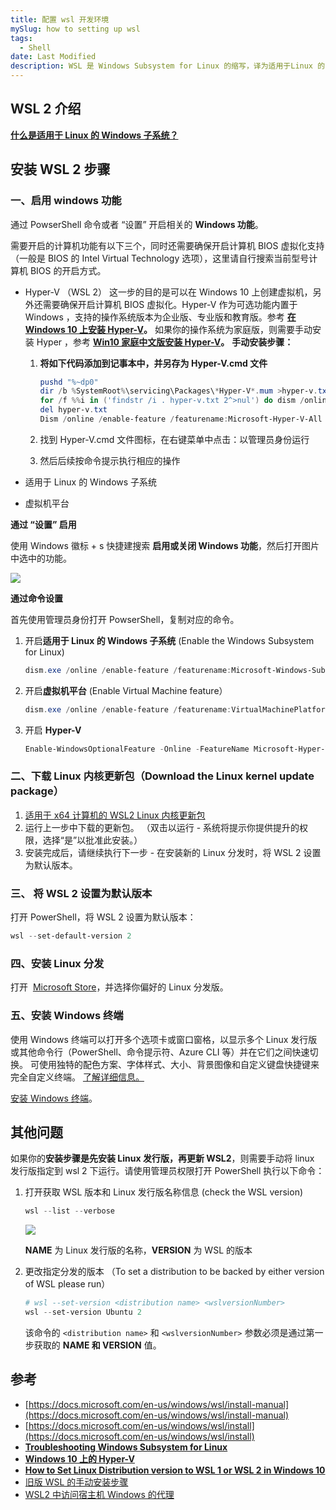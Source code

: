 ```yaml
---
title: 配置 wsl 开发环境
mySlug: how to setting up wsl
tags:
  - Shell
date: Last Modified
description: WSL 是 Windows Subsystem for Linux 的缩写，译为适用于Linux 的 windows 子系统。
---
```


## WSL 2 介绍

**[什么是适用于 Linux 的 Windows 子系统？](https://docs.microsoft.com/zh-cn/windows/wsl/about)**

## 安装 WSL 2 步骤

### 一、启用 windows 功能

通过 PowserShell 命令或者 “设置” 开启相关的 **Windows 功能**。

需要开启的计算机功能有以下三个，同时还需要确保开启计算机 BIOS 虚拟化支持（一般是 BIOS 的 Intel Virtual Technology 选项），这里请自行搜索当前型号计算机 BIOS 的开启方式。

- Hyper-V （WSL 2）
  这一步的目的是可以在 Windows 10 上创建虚拟机，另外还需要确保开启计算机 BIOS 虚拟化。Hyper-V 作为可选功能内置于 Windows ，支持的操作系统版本为企业版、专业版和教育版。参考 **[在 Windows 10 上安装 Hyper-V](https://docs.microsoft.com/zh-cn/virtualization/hyper-v-on-windows/quick-start/enable-hyper-v)。**
  如果你的操作系统为家庭版，则需要手动安装 Hyper ，参考 **[Win10 家庭中文版安装 Hyper-V](https://zhuanlan.zhihu.com/p/356396288)。**
  **手动安装步骤：**

  1. **将如下代码添加到记事本中，并另存为 Hyper-V.cmd 文件**

     ```powershell
     pushd "%~dp0"
     dir /b %SystemRoot%\servicing\Packages\*Hyper-V*.mum >hyper-v.txt
     for /f %%i in ('findstr /i . hyper-v.txt 2^>nul') do dism /online /norestart /add-package:"%SystemRoot%\servicing\Packages\%%i"
     del hyper-v.txt
     Dism /online /enable-feature /featurename:Microsoft-Hyper-V-All /LimitAccess /ALL
     ```

  2. 找到 Hyper-V.cmd 文件图标，在右键菜单中点击：以管理员身份运行
  3. 然后后续按命令提示执行相应的操作

- 适用于 Linux 的 Windows 子系统
- 虚拟机平台

**通过 “设置” 启用**

使用 Windows 徽标 + s 快捷建搜索 **启用或关闭 Windows 功能**，然后打开图片中选中的功能。

![](https://i.imgur.com/61pvt0C.png)

**通过命令设置**

首先使用管理员身份打开 PowserShell，复制对应的命令。

1. 开启**适用于 Linux 的 Windows 子系统** (Enable the Windows Subsystem for Linux)

   ```powershell
   dism.exe /online /enable-feature /featurename:Microsoft-Windows-Subsystem-Linux /all /norestart
   ```

2. 开启**虚拟机平台** (Enable Virtual Machine feature）

   ```powershell
   dism.exe /online /enable-feature /featurename:VirtualMachinePlatform /all /norestart
   ```

3. 开启 **Hyper-V**

   ```powershell
   Enable-WindowsOptionalFeature -Online -FeatureName Microsoft-Hyper-V -All
   ```

### 二、下载 Linux 内核更新包（**Download the Linux kernel update package**）

1. [适用于 x64 计算机的 WSL2 Linux 内核更新包](https://wslstorestorage.blob.core.windows.net/wslblob/wsl_update_x64.msi)
2. 运行上一步中下载的更新包。 （双击以运行 - 系统将提示你提供提升的权限，选择“是”以批准此安装。）
3. 安装完成后，请继续执行下一步 - 在安装新的 Linux 分发时，将 WSL 2 设置为默认版本。

### 三、 **将 WSL 2 设置为默认版本**

打开 PowerShell，将 WSL 2 设置为默认版本：

```powershell
wsl --set-default-version 2
```

### 四、安装 Linux 分发

打开  [Microsoft Store](https://aka.ms/wslstore)，并选择你偏好的 Linux 分发版。

### 五、安装 Windows 终端

使用 Windows 终端可以打开多个选项卡或窗口窗格，以显示多个 Linux 发行版或其他命令行（PowerShell、命令提示符、Azure CLI 等）并在它们之间快速切换。 可使用独特的配色方案、字体样式、大小、背景图像和自定义键盘快捷键来完全自定义终端。 [了解详细信息。](https://docs.microsoft.com/en-us/windows/terminal)

[安装 Windows 终端](https://docs.microsoft.com/zh-cn/windows/terminal/install)。

## 其他问题

如果你的**安装步骤是先安装 Linux 发行版，再更新 WSL2**，则需要手动将 linux 发行版指定到 wsl 2 下运行。请使用管理员权限打开 PowerShell 执行以下命令：

1. 打开获取 WSL 版本和 Linux 发行版名称信息 (check the WSL version)

   ```powershell
   wsl --list --verbose
   ```

   ![](https://i.imgur.com/kL5H2oM.png)

   **NAME** 为 Linux 发行版的名称，**VERSION** 为 WSL 的版本

2. 更改指定分发的版本 （To set a distribution to be backed by either version of WSL please run）

   ```powershell
   # wsl --set-version <distribution name> <wslversionNumber>
   wsl --set-version Ubuntu 2
   ```

   该命令的 `<distribution name>` 和 `<wslversionNumber>` 参数必须是通过第一步获取的 **NAME 和 VERSION** 值。

## 参考

- [https://docs.microsoft.com/en-us/windows/wsl/install-manual](https://docs.microsoft.com/en-us/windows/wsl/install-manual)
- [https://docs.microsoft.com/en-us/windows/wsl/install](https://docs.microsoft.com/en-us/windows/wsl/install)
- **[Troubleshooting Windows Subsystem for Linux](https://docs.microsoft.com/en-us/windows/wsl/troubleshooting#error-0x80370102-the-virtual-machine-could-not-be-started-because-a-required-feature-is-not-installed)**
- **[Windows 10 上的 Hyper-V](https://docs.microsoft.com/zh-cn/virtualization/hyper-v-on-windows/)**
- **[How to Set Linux Distribution version to WSL 1 or WSL 2 in Windows 10](https://www.tenforums.com/tutorials/164318-how-set-linux-distribution-version-wsl-1-wsl-2-windows-10-a.html#:~:text=1%20Open%20an%20PowerShell.%202%20Copy%20and%20paste,You%20can%20now%20close%20PowerShell%20if%20you%20like.)**
- [旧版 WSL 的手动安装步骤](https://docs.microsoft.com/zh-cn/windows/wsl/install-manual)
- [WSL2 中访问宿主机 Windows 的代理](https://zinglix.xyz/2020/04/18/wsl2-proxy)

